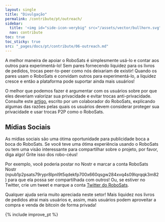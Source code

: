 ```yaml
---
layout: single
title: "Divulgação"
permalink: /contribute/pt/outreach/
sidebar:
  title: '<img id="side-icon-verybig" src="/assets/vector/bullhorn.svg"/>Divulgação'
  nav: contribute
toc: true
toc_sticky: true
src: "_pages/docs/pt/contribute/06-outreach.md"
---
```


A melhor maneira de apoiar o RoboSats é simplesmente usá-lo e contar aos outros para experimentá-lo! Sem pares fornecendo liquidez para os livros de pedidos, trocas peer-to-peer como nós deixariam de existir! Quando os pares usam o RoboSats e convidam outros para experimentá-lo, a liquidez cresce e então a plataforma pode suportar ainda mais usuários!

O melhor que podemos fazer é argumentar com os usuários sobre por que eles deveriam valorizar sua privacidade e evitar trocas anti-privacidade. Consulte este [artigo](https://bitcoinmagazine.com/culture/the-value-of-p2p-bitcoin-exchanges), escrito por um colaborador do RoboSats, explicando algumas das razões pelas quais os usuários devem considerar proteger sua privacidade e usar trocas P2P como o RoboSats.

## Mídias Sociais

As mídias sociais são uma ótima oportunidade para publicidade boca a boca do RoboSats. Se você teve uma ótima experiência usando o RoboSats ou tem uma visão interessante para compartilhar sobre o projeto, por favor, diga algo! Grite isso dos robo-céus!

Por exemplo, você poderia postar no Nostr e marcar a conta RoboSats Nostr (npub1p2psats79rypr8lpnl9t5qdekfp700x660qsgw284xvq4s09lqrqqk3m82) para que ela possa ser compartilhada com outros! Ou, se estiver no Twitter, crie um tweet e marque a conta [Twitter do RoboSats](https://twitter.com/RoboSats).

Qualquer ajuda seria muito apreciada neste setor! Mais liquidez nos livros de pedidos atrai mais usuários e, assim, mais usuários podem aproveitar a compra e venda de bitcoin de forma privada!

{% include improve_pt %}
